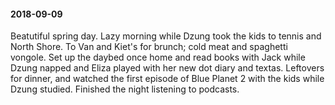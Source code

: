 #### 2018-09-09

Beatutiful spring day. Lazy morning while Dzung took the kids to tennis and North Shore. To Van and Kiet's for brunch; cold meat and spaghetti vongole. Set up the daybed once home and read books with Jack while Dzung napped and Eliza played with her new dot diary and textas. Leftovers for dinner, and watched the first episode of Blue Planet 2 with the kids while Dzung studied. Finished the night listening to podcasts.